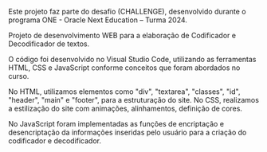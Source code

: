 Este projeto faz parte do desafio (CHALLENGE),  desenvolvido durante o programa ONE - Oracle Next Education – Turma 2024.

Projeto de desenvolvimento WEB para a elaboração de Codificador e Decodificador de textos.

O código foi desenvolvido no Visual Studio Code, utilizando as ferramentas HTML, CSS e JavaScript conforme conceitos que foram abordados no curso.

No HTML, utilizamos elementos como "div", "textarea", "classes", "id", "header", "main" e "footer", para a estruturação do site. No CSS, realizamos a estilização do site com animações, alinhamentos, definição de cores. 

No JavaScript foram implementadas as funções de encriptação e desencriptação da informações inseridas pelo usuário para a criação do codificador e decodificador.
